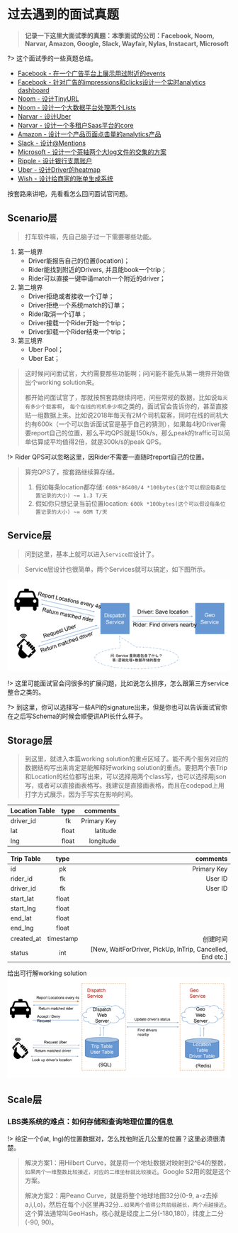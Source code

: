 
# 过去遇到的面试真题

> **记录一下这里大面试季的真题：本季面试的公司：Facebook, Noom, Narvar, Amazon, Google, Slack, Wayfair, Nylas, Instacart, Microsoft**

?> 这个面试季的一些真题总结。
* [Facebook - 在一个广告平台上展示用过附近的events](#在一个广告平台上展示用过附近的events)
* [Facebook - 针对广告的impressions和clicks设计一个实时analytics dashboard](#针对广告的impressions和clicks设计一个实时analytics-dashboard)
* [Noom - 设计TinyURL](#设计TinyURL)
* [Noom - 设计一个大数据平台处理两个Lists](#设计一个大数据平台处理两个Lists)
* [Narvar - 设计Uber](#设计Uber)
* [Narvar - 设计一个多租户Saas平台的core](#设计一个多租户Saas平台的core)
* [Amazon - 设计一个产品页面点击量的analytics产品](#设计一个产品页面点击量的analytics产品)
* [Slack - 设计@Mentions](#设计@Mentions)
* [Microsoft - 设计一个茶轴两个大log文件的交集的方案](#设计一个茶轴两个大log文件的交集的方案)
* [Ripple - 设计银行支票账户](#设计银行支票账户)
* [Uber - 设计Driver的heatmap](#设计Driver的heatmap)
* [Wish - 设计给商家的账单生成系统](#设计给商家的账单生成系统)


按套路来讲吧，先看看怎么回问面试官问题。

## Scenario层
> 打车软件嘛，先自己脑子过一下需要哪些功能。
1. 第一境界
    * Driver能报告自己的位置(location)；
    * Rider能找到附近的Drivers, 并且能book一个trip；
    * Rider可以直接一键申请match一个附近的driver；
1. 第二境界
    * Driver拒绝或者接收一个订单；
    * Driver拒绝一个系统match的订单；
    * Rider取消一个订单；
    * Driver接载一个Rider开始一个trip；
    * Driver卸载一个Rider结束一个trip；
1. 第三境界
    * Uber Pool；
    * Uber Eat；

> 这时候问问面试官，大约需要那些功能啊；问问能不能先从第一境界开始做出个working solution来。
>
> 都开始问面试官了，那就按照套路继续问吧，问些常规的数据，比如说`每天有多少个载客啊`， `每个在线的司机多少啊`之类的，面试官会告诉你的，甚至直接贴一组数据上来。比如说2018年每天有2M个司机载客，同时在线的司机大约有600k（一个可以告诉面试官是基于自己的猜测），如果每4秒Driver需要report自己的位置，那么平均QPS就是150k/s，那么peak的traffic可以简单估算成平均值得2倍，就是300k/s的peak QPS。

!> Rider QPS可以忽略这里，因Rider不需要一直随时report自己的位置。

> 算完QPS了，按套路继续算存储。
> 
> 1. 假如每条location都存储: `600k*86400/4 *100bytes(这个可以假设每条位置记录的大小) ~= 1.3 T/天`
> 1. 假如你只想记录当前位置location: `600k *100bytes(这个可以假设每条位置记录的大小) ~= 60M T/天`

## Service层
> 问到这里，基本上就可以进入`Service层`设计了。

> Service层设计也很简单，两个Services就可以搞定，如下图所示。

![](./pictures/lbs1.png)

!> 这里可能面试官会问很多的扩展问题，比如说怎么排序，怎么跟第三方service整合之类的。

?> 到这里，你可以选择写一些API的signature出来，但是你也可以告诉面试官你在之后写Schema的时候会顺便讲API长什么样子。

## Storage层
> 到这里，就进入本篇working solution的重点区域了。能不两个服务对应的数据结构写出来肯定是能解释好working solution的重点。要把两个表Trip和Location的栏位都写出来，可以选择用两个class写，也可以选择用json写，或者可以直接画表格写。我建议是直接画表格，而且在codepad上用打字方式展示，因为手写实在影响时间。

|Location Table|type|comments|
|:-|:-:|-:|
|driver_id|fk|Primary Key|
|lat|float|latitude|
|lng|float|longitude|

|Trip Table|type|comments|
|:---|:---:|---:|
|id|pk|Primary Key|
|rider_id|fk|User ID|
|driver_id|fk|User ID|
|start_lat|float||
|start_lng|float||
|end_lat|float||
|end_lng|float||
|created_at|timestamp|创建时间|
|status|int|[New, WaitForDriver, PickUp, InTrip, Cancelled, End etc.]|

给出可行解working solution
![](./pictures/lbs2.png)

## Scale层
### LBS类系统的难点：如何存储和查询地理位置的信息

!> 给定一个(lat, lng)的位置数据对，怎么找他附近几公里的位置？这里必须很清楚。

> 解决方案1：用Hilbert Curve，就是将一个地址数据对映射到2^64的整数，`如果两个一维整数比较接近，对应的二维坐标就比较接近`。Google S2用的就是这个方案。
>
> 解决方案2：用Peano Curve，就是将整个地球地图32分(0-9, a-z去掉a,i,l,o)，然后在每个小区里再32分...`如果两个值得公共前缀越长，两个点越接近`。这个算法通常叫GeoHash，核心就是经度上二分(-180,180)，纬度上二分(-90, 90)。


